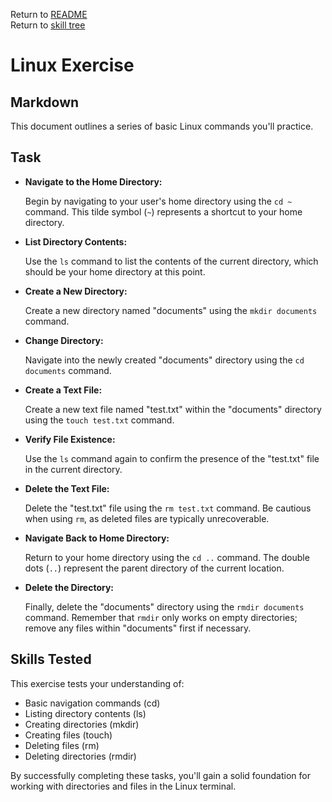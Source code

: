 Return to [README](../README.md) \
Return to [skill tree](skill_tree.md)

# Linux Exercise

## Markdown

This document outlines a series of basic Linux commands you'll practice.

## Task

* **Navigate to the Home Directory:**

  Begin by navigating to your user's home directory using the `cd ~` command. This tilde symbol (`~`) represents a shortcut to your home directory.

* **List Directory Contents:**

  Use the `ls` command to list the contents of the current directory, which should be your home directory at this point.

* **Create a New Directory:**

  Create a new directory named "documents" using the `mkdir documents` command.

* **Change Directory:**

  Navigate into the newly created "documents" directory using the `cd documents` command.

* **Create a Text File:**

  Create a new text file named "test.txt" within the "documents" directory using the `touch test.txt` command.

* **Verify File Existence:**

  Use the `ls` command again to confirm the presence of the "test.txt" file in the current directory.

* **Delete the Text File:**

  Delete the "test.txt" file using the `rm test.txt` command. Be cautious when using `rm`, as deleted files are typically unrecoverable.

* **Navigate Back to Home Directory:**

  Return to your home directory using the `cd ..` command. The double dots (`..`) represent the parent directory of the current location.

* **Delete the Directory:**

  Finally, delete the "documents" directory using the `rmdir documents` command. Remember that `rmdir` only works on empty directories; remove any files within "documents" first if necessary.

## Skills Tested

This exercise tests your understanding of:

* Basic navigation commands (cd)
* Listing directory contents (ls)
* Creating directories (mkdir)
* Creating files (touch)
* Deleting files (rm)
* Deleting directories (rmdir)

By successfully completing these tasks, you'll gain a solid foundation for working with directories and files in the Linux terminal.
